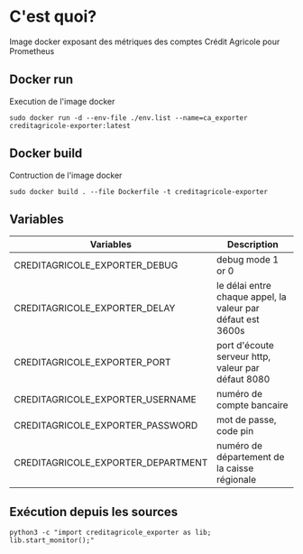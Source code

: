 # C'est quoi?

Image docker exposant des métriques des comptes Crédit Agricole pour Prometheus 

## Docker run

Execution de l'image docker

```
sudo docker run -d --env-file ./env.list --name=ca_exporter creditagricole-exporter:latest
```

## Docker build

Contruction de l'image docker

```
sudo docker build . --file Dockerfile -t creditagricole-exporter
```

## Variables

| Variables | Description |
| ------------- | ------------- |
| CREDITAGRICOLE_EXPORTER_DEBUG | debug mode 1 or 0 |
| CREDITAGRICOLE_EXPORTER_DELAY | le délai entre chaque appel, la valeur par défaut est 3600s |
| CREDITAGRICOLE_EXPORTER_PORT | port d'écoute serveur http, valeur par défaut 8080 |
| CREDITAGRICOLE_EXPORTER_USERNAME | numéro de compte bancaire |
| CREDITAGRICOLE_EXPORTER_PASSWORD | mot de passe, code pin |
| CREDITAGRICOLE_EXPORTER_DEPARTMENT | numéro de département de la caisse régionale |

## Exécution depuis les sources

```
python3 -c "import creditagricole_exporter as lib; lib.start_monitor();"
```